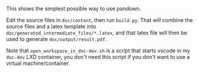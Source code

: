 This shows the simplest possible way to use pandown. 

Edit the source files in `doc/content`, then run `build.py`.
That will combine the source files and a latex template into `doc/generated_intermediate_files/*.latex`, and that latex file will then be used to generate `doc/output/result.pdf`.

Note that `open_workspace_in_doc-dev.sh` is a script that starts vscode in my `doc-dev` LXD container, you don't need this script if you don't want to use a virtual machine/container.
